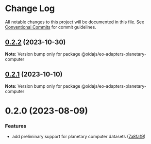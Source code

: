 # Change Log

All notable changes to this project will be documented in this file.
See [Conventional Commits](https://conventionalcommits.org) for commit guidelines.

## [0.2.2](https://github.com/cgi-italy/oida/compare/@oidajs/eo-adapters-planetary-computer@0.2.1...@oidajs/eo-adapters-planetary-computer@0.2.2) (2023-10-30)

**Note:** Version bump only for package @oidajs/eo-adapters-planetary-computer

## [0.2.1](https://github.com/cgi-italy/oida/compare/@oidajs/eo-adapters-planetary-computer@0.2.0...@oidajs/eo-adapters-planetary-computer@0.2.1) (2023-10-10)

**Note:** Version bump only for package @oidajs/eo-adapters-planetary-computer

# 0.2.0 (2023-08-09)

### Features

- add preliminary support for planetary computer datasets ([7a8faf9](https://github.com/cgi-italy/oida/commit/7a8faf93705d98f9d2f4c37e34f778c7327969b4))
